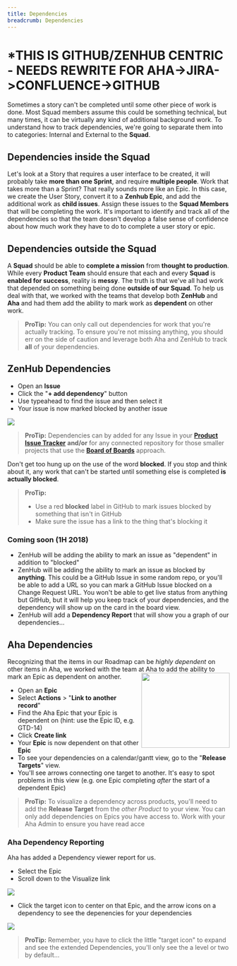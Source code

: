 ```yaml
---
title: Dependencies
breadcrumb: Dependencies
---
```


# *THIS IS GITHUB/ZENHUB CENTRIC - NEEDS REWRITE FOR AHA->JIRA->CONFLUENCE->GITHUB

Sometimes a story can't be completed until some other piece of work is done.  Most Squad members assume this could be something technical, but many times, it can be virtually any kind of additional background work. To understand how to track dependencies, we're going to separate them into to categories: Internal and External to the **Squad**.

## Dependencies inside the Squad

Let's look at a Story that requires a user interface to be created, it will probably take **more than one Sprint**, and require **multiple people**.  Work that takes more than a Sprint? That really sounds more like an Epic. In this case, we create the User Story, convert it to a **Zenhub Epic**, and add the additional work as **child issues**. Assign these issues to the **Squad Members** that will be completing the work. It's important to identify and track all of the dependencies so that the team doesn't develop a false sense of confidence about how much work they have to do to complete a user story or epic.

## Dependencies outside the Squad

A **Squad** should be able to **complete a mission** from **thought to production**. While every **Product Team** should ensure that each and every **Squad** is **enabled for success**, reality is **messy**. The truth is that we've all had work that depended on something being done **outside of our Squad**. To help us deal with that, we worked with the teams that develop both **ZenHub** and **Aha** and had them add the ability to mark work as **dependent** on other work.

> **ProTip:**
> You can only call out dependencies for work that you're actually tracking. To ensure you're not missing anything, you should err on the side of caution and leverage both Aha and ZenHub to track **all** of your dependencies.

## ZenHub Dependencies

- Open an **Issue**
- Click the "**+ add dependency**" button
- Use typeahead to find the issue and then select it
- Your issue is now marked blocked by another issue
<img src="https://pages.github.ibm.com/watson-health-playbook/resources/images/zh/zenhub-dependencies.gif">

> **ProTip:**
> Dependencies can by added for any Issue in your [**Product Issue Tracker**](../../../dev/planning-and-tracking-work/getting-organized#product-issue-trackers) **and/or** for any connected repository for those smaller projects that use the [**Board of Boards**](../../../dev/planning-and-tracking-work/getting-organized#board-of-boards-less-common) approach.

Don't get too hung up on the use of the word **blocked**. If you stop and think about it, any work that can't be started until something else is completed **is actually blocked**.

> **ProTip:**
> - Use a red **blocked** label in GitHub to mark issues blocked by something that isn't in GitHub
> - Make sure the issue has a link to the thing that's blocking it

### Coming soon (1H 2018)

- ZenHub will be adding the ability to mark an issue as "dependent" in addition to "blocked"
- ZenHub will be adding the ability to mark an issue as blocked by **anything**. This could be a GitHub Issue in some random repo, or you'll be able to add a URL so you can mark a GitHub Issue blocked on a Change Request URL. You won't be able to get live status from anything but GitHub, but it will help you keep track of your dependencies, and the dependency will show up on the card in the board view.
- ZenHub will add a **Dependency Report** that will show you a graph of our dependencies...

## Aha Dependencies

Recognizing that the items in our Roadmap can be _highly dependent_ on other items in Aha, we worked with the team at Aha to add the ability to mark an Epic as dependent on another.<img src="https://pages.github.ibm.com/watson-health-playbook/resources/images/aha/aha-dependency-arrows.png" width="200" height="170" align="right">
- Open an **Epic**
- Select **Actions** > "**Link to another record**"
- Find the Aha Epic that your Epic is dependent on (hint: use the Epic ID, e.g. GTD-14)
- Click **Create link**
- Your **Epic** is now dependent on that other **Epic**
- To see your dependencies on a calendar/gantt view, go to the "**Release Targets**" view.
- You'll see arrows connecting one target to another. It's easy to spot problems in this view (e.g. one Epic completing _after_ the start of a dependent Epic)

> **ProTip:**
> To visualize a dependency across products, you'll need to add the **Release Target** from the _other Product_ to your view. You can only add dependencies on Epics you have access to. Work with your Aha Admin to ensure you have read acce


### Aha Dependency Reporting

Aha has added a Dependency viewer report for us.
- Select the Epic
- Scroll down to the Visualize link

<img src="https://support.aha.io/hc/en-us/article_attachments/210401003/Aha-dependency-map-visualize.png"><br>

- Click the target icon to center on that Epic, and the arrow icons on a dependency to see the depenencies for your dependencies

<img src="https://www.aha.io/assets/aha-interactive-dependency-map.8ef7b8dac0912b128ec2abf312ad6f1f.gif">

> **ProTip:**
> Remember, you have to click the little "target icon" to expand and see the extended Dependencies, you'll only see the a level or two by default...
